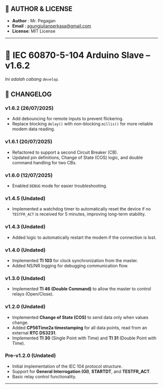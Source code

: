 ## 👤 AUTHOR & LICENSE

- **Author** : Mr. Pegagan  
- **Email**  : agungjulianperkasa@gmail.com  
- **License**: MIT License

---

# 📡 IEC 60870-5-104 Arduino Slave – v1.6.2

*Ini adalah cabang `develop`.*

## 📑 CHANGELOG

### v1.6.2 (26/07/2025)
- Add debouncing for remote inputs to prevent flickering.
- Replace blocking `delay()` with non-blocking `millis()` for more reliable modem data reading.

### v1.6.1 (20/07/2025)
- Refactored to support a second Circuit Breaker (CB).
- Updated pin definitions, Change of State (COS) logic, and double command handling for two CBs.

### v1.6.0 (12/07/2025)
- Enabled `DEBUG` mode for easier troubleshooting.

### v1.4.5 (Undated)
- Implemented a watchdog timer to automatically reset the device if no `TESTFR_ACT` is received for 5 minutes, improving long-term stability.

### v1.4.3 (Undated)
- Added logic to automatically restart the modem if the connection is lost.

### v1.4.0 (Undated)
- Implemented **TI 103** for clock synchronization from the master.
- Added NS/NR logging for debugging communication flow.

### v1.3.0 (Undated)
- Implemented **TI 46 (Double Command)** to allow the master to control relays (Open/Close).

### v1.2.0 (Undated)
- Implemented **Change of State (COS)** to send data only when values change.
- Added **CP56Time2a timestamping** for all data points, read from an external **RTC DS3231**.
- Implemented **TI 30** (Single Point with Time) and **TI 31** (Double Point with Time).

### Pre-v1.2.0 (Undated)
- Initial implementation of the IEC 104 protocol structure.
- Support for **General Interrogation (GI)**, **STARTDT**, and **TESTFR_ACT**.
- Basic relay control functionality.

---